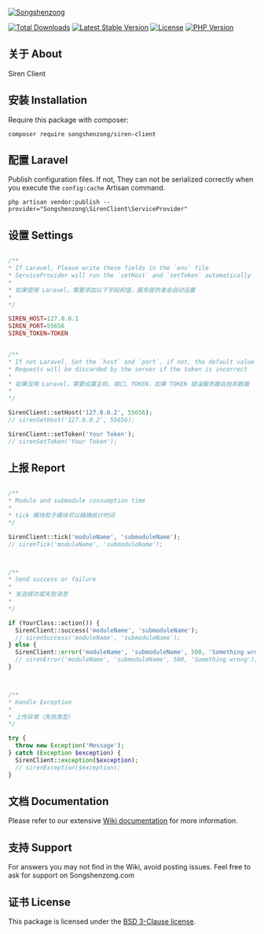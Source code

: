 [![Songshenzong](https://songshenzong.com/images/logo.png)](https://songshenzong.com)

[![Total Downloads](https://poser.pugx.org/songshenzong/siren-client/d/total.svg)](https://packagist.org/packages/songshenzong/siren-client)
[![Latest Stable Version](https://poser.pugx.org/songshenzong/siren-client/v/stable.svg)](https://packagist.org/packages/songshenzong/siren-client)
[![License](https://poser.pugx.org/songshenzong/siren-client/license.svg)](https://packagist.org/packages/songshenzong/siren-client)
[![PHP Version](https://img.shields.io/packagist/php-v/songshenzong/siren-client.svg)](https://packagist.org/packages/songshenzong/siren-client)

## 关于 About

Siren Client

## 安装 Installation

Require this package with composer:

```shell
composer require songshenzong/siren-client
```


##  配置 Laravel

Publish configuration files. If not, They can not be serialized correctly when you execute the `config:cache` Artisan command.

```shell
php artisan vendor:publish --provider="Songshenzong\SirenClient\ServiceProvider"
```


## 设置 Settings
```php

/**
* If Laravel, Please write these fields in the `env` file
* ServiceProvider will run the `setHost` and `setToken` automatically
*
* 如果使用 Laravel，需要添加以下字段和值，服务提供者会自动设置
*
*/

SIREN_HOST=127.0.0.1
SIREN_PORT=55656
SIREN_TOKEN=TOKEN


/**
* If not Laravel, Set the `host` and `port`, if not, the default value is 127.0.0.1:55656
* Requests will be discarded by the server if the token is incorrect
*
* 如果没用 Laravel，需要设置主机、端口、TOKEN，如果 TOKEN 错误服务器会抛弃数据
*
*/

SirenClient::setHost('127.0.0.2', 55656);
// sirenSetHost('127.0.0.2', 55656);

SirenClient::setToken('Your Token');
// sirenSetToken('Your Token');

```

## 上报 Report
```php

/**
* Module and submodule consumption time
*
* tick 模块和子模块可以精确统计时间
*/

SirenClient::tick('moduleName', 'submoduleName');
// sirenTick('moduleName', 'submoduleName');



/**
* Send success or failure
*
* 发送成功或失败消息
*
*/

if (YourClass::action()) {
  SirenClient::success('moduleName', 'submoduleName');
  // sirenSuccess('moduleName', 'submoduleName');
} else {
  SirenClient::error('moduleName', 'submoduleName', 500, 'Something wrong');
  // sirenError('moduleName', 'submoduleName', 500, 'Something wrong');
}



/**
* Handle Exception
*
* 上传异常（失败类型）
*/

try {
  throw new Exception('Message');
} catch (Exception $exception) {
  SirenClient::exception($exception);
  // sirenException($exception);
}

```





## 文档 Documentation

Please refer to our extensive [Wiki documentation](https://github.com/songshenzong/siren-client/wiki) for more information.


## 支持 Support

For answers you may not find in the Wiki, avoid posting issues. Feel free to ask for support on Songshenzong.com


## 证书 License

This package is licensed under the [BSD 3-Clause license](http://opensource.org/licenses/BSD-3-Clause).
